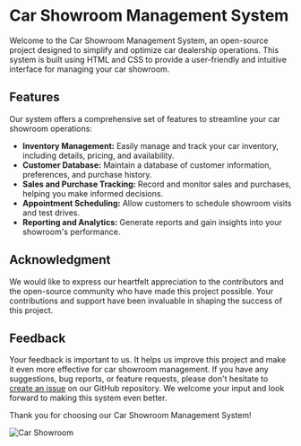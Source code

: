 # Car Showroom Management System

Welcome to the Car Showroom Management System, an open-source project designed to simplify and optimize car dealership operations. This system is built using HTML and CSS to provide a user-friendly and intuitive interface for managing your car showroom.

## Features

Our system offers a comprehensive set of features to streamline your car showroom operations:

- **Inventory Management:** Easily manage and track your car inventory, including details, pricing, and availability.
- **Customer Database:** Maintain a database of customer information, preferences, and purchase history.
- **Sales and Purchase Tracking:** Record and monitor sales and purchases, helping you make informed decisions.
- **Appointment Scheduling:** Allow customers to schedule showroom visits and test drives.
- **Reporting and Analytics:** Generate reports and gain insights into your showroom's performance.

## Acknowledgment

We would like to express our heartfelt appreciation to the contributors and the open-source community who have made this project possible. Your contributions and support have been invaluable in shaping the success of this project.

## Feedback

Your feedback is important to us. It helps us improve this project and make it even more effective for car showroom management. If you have any suggestions, bug reports, or feature requests, please don't hesitate to [create an issue](https://github.com/your-username/car-showroom-management-system/issues) on our GitHub repository. We welcome your input and look forward to making this system even better.

Thank you for choosing our Car Showroom Management System!

![Car Showroom](showroom-image.jpg)
